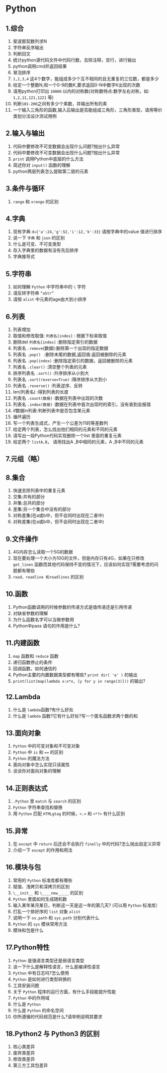 
# Python

## 1.综合

1. 斐波那契数列求N
2. 字符串反序输出
3. 判断回文
4. 统计python源代码文件中代码行数，去除注释，空行，进行输出
5. python调用cmd并返回结果
6. 冒泡排序
7. `1,2,3,4` 这4个数字，能组成多少个互不相同的且无重复的三位数，都是多少
8. 给定一个整数N,和一个0-9的数K,要求返回0-N中数字K出现的次数
9. 请用python打印出 `10000` 以内的对称数(对称数特点:数字左右对称，如: `1,2,11,121,1221` 等)
10. 判断`101-200`之间有多少个素数，并输出所有的素
11. 一个输入三角形的函数,输入后输出是否能组成三角形，三角形类型，请用等价类划分法设计测试用例

## 2.输入与输出

1. 代码中要修改不可变数据会出现什么问题?抛出什么异常
2. 代码中要修改不可变数据会出现什么问题?抛出什么异常
3. `print` 调用Python中底层的什么方法
4. 简述你对 `input()` 函数的理解
5. python两层列表怎么提取第二层的元素

## 3.条件与循环

1. `range` 和 `xrange` 的区别

## 4.字典

1. 现有字典 `d={'a':24,'g':52,'i':12,'k':33}` 请按字典中的value 值进行排序
2. 说一下 `字典` 和 `json` 的区别
3. 什么是可变、不可变类型
4. 存入字典里的数据有没有先后排序
5. 字典推导式

## 5.字符串

1. 如何理解 `Python` 中字符串中的 `\` 字符
2. 请反转字符串 `“aStr”`
3. 请按 `alist` 中元素的age由大到小排序

## 6.列表

1. 列表增加
2. 取值和修改取值: `列表名[index]` : 根据下标来取值
3. 删除del `列表名[index]` :删除指定索引的数据
4. 列表名 `.remove`(数据):删除第一个出现的指定数据
5. 列表名 `.pop() ` :删除末尾的数据,返回值:返回被删除的元素
6. 列表名 `.pop(index)` :删除指定索引的数据，返回被删除的元素
7. 列表名 `.clear()` :清空整个列表的元素
8. 排序列表名 `.sort()` :升序排序从小到大
9. 列表名 `.sort(reverse=True)` :降序排序从大到小
10. 列表名 `.reverse()` :列表逆序、反转
11. len(列表名) :得到列表的长度
12. 列表名 `.count(数据)` :数据在列表中出现的次数
13. 列表名 `.index(数据)` :数据在列表中首次出现时的索引，没有查到会报错
14. if数据in列表:判断列表中是否包含某元素
15. 循环遍历
16. 写一个列表生成式，产生一个公差为11的等差数列
17. 给定两个列表，怎么找出他们相同的元素和不同的元素
18. 请写出一段Python代码实现删除一个list 里面的重复元素
19. 给定两个 `listA,B`， 请用找出A ,B中相同的元素，A ,B中不同的元素

 
## 7.元组（略）

## 8.集合

1. 快速去除列表中的重复元素
2. 交集:共有的部分
3. 并集:总共的部分
4. 差集:另一个集合中没有的部分
5. 对称差集(在a或b中，但不会同时出现在二者中)
6. 对称差集(在a或b中，但不会同时出现在二者中)

## 9.文件操作

1. 4G内存怎么读取一个5G的数据
2. 现在要处理一个大小为10G的文件，但是内存只有4G，如果在只修改 `get_lines` 函数而其他代码保持不变的情况下，应该如何实现?需要考虑的问题都有哪些
3. `read、readline 和readlines` 的区别

## 10.函数

1. Python函数调用的时候参数的传递方式是值传递还是引用传递
2. 对缺省参数的理解
3. 为什么函数名字可以当做参数用
4. Python中pass 语句的作用是什么?   

## 11.内建函数

1. `map` 函数和 `reduce` 函数
2. 递归函数停止的条件
3. 回调函数，如何通信的
4. Python主要的内置数据类型都有哪些? `print dir( 'a' )` 的输出
5. `print(list(map(lambda x:x*x, [y for y in range(3)]))` 的输出?   

## 12.Lambda

1. 什么是 `lambda`函数?有什么好处
2. 什么是 `lambda` 函数?它有什么好处?写一个匿名函数求两个数的和

## 13.面向对象

1. `Python` 中的可变对象和不可变对象
2. `Python` 中 `is` 和 `==` 的区别
3. `Python` 的魔法方法
4. 面向对象中怎么实现只读属性
5. 谈谈你对面向对象的理解

## 14.正则表达式

1. `.Python` 里 `match` 与 `search` 的区别
2. `Python` 字符串查找和替换
3. 用 `Python` 匹配 `HTMLgtag` 的时候，`<.>` 和 `<*?>` 有什么区别

## 15.异常

1. 在 `except` 中 `return` 后还会不会执行 `finally` 中的代码?怎么抛出自定义异常
2. 介绍一下 `except` 的作用和用法

## 16.模块与包

1. 常用的 `Python` 标准库都有哪些
2. 赋值、浅拷贝和深拷贝的区别
3. `\__init__` 和 `\____new_____` 的区别
4. `Python` 里面如何生成随机数
5. 输入某年某月某日，判断这一天是这一年的第几天? (可以用 `Python` 标准库）
6. 打乱一个排好序的 `list` 对象 `alist`
7. 说明一下 `os.path` 和 `sys.path` 分别代表什么
8. `Python` 的 `sys` 模块常用方法
9. 模块和包是什么

## 17.Python特性

1. `Python` 是强语言类型还是弱语言类型
2. 谈一下什么是解释性语言，什么是编译性语言
3. `Python` 中有日志吗?怎么使用
4. `Python` 是如何进行类型转换的
5. 工具安装问题
6. 关于 `Python` 程序的运行方面，有什么手段能提升性能
7. `Python` 中的作用域
8. 什么是 `Python`
9. 什么是 `Python` 的命名空间
10. 你所遵循的代码规范是什么?请举例说明其要求

## 18.Python2 与 Python3 的区别

1. 核心类差异
2. 废弃类差异
3. 修改类差异
4. 第三方工具包差异   
